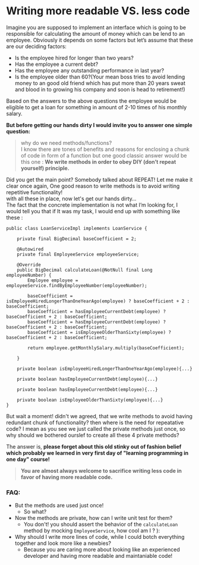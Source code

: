 # Writing more readable VS. less code
Imagine you are supposed to implement an interface which is going to be responsible for calculating the amount of money which can be lend to an employee. Obviously it depends on some factors but let’s assume that these are our deciding factors:

- Is the employee  hired for longer than two years?
- Has the employee a current debt?
- Has the employee any outstanding performance in last year?
- Is the employee older than 60?(Your mean boss tries to avoid lending money to an good old friend which has put more than 20 years sweat and blood in to growing his company and soon is head to retirement!)

Based on the answers to the above questions the employee would be eligible to get a loan for something in amount of 2-10 times of his monthly salary.

**But before getting our hands dirty I would invite you to answer one simple question:**
> why do we need methods/functions?  
I know there are tones of benefits and reasons for enclosing a chunk of code in form of a function but  one good classic answer would be this one :
**We write methods in order to obey DIY (don’t repeat yourself) principle.**

Did you get the main point? Somebody talked about REPEAT! Let me make it clear once again, One good reason to write methods is to avoid writing repetitive functionality!  
with all these in place, now let's get our hands dirty…  
The fact that the concrete implementation is not what I’m looking for, I would tell you that if It was my task, I would end up with something like these :
```
public class LoanServiceImpl implements LoanService {

    private final BigDecimal baseCoefficient = 2;

    @Autowired
    private final EmployeeService employeeService;

    @Override
    public BigDecimal calculateLoan(@NotNull final Long employeeNumber) {
        Employee employee = employeeService.findByEmployeeNumber(employeeNumber);

        baseCoefficient = isEmployeeHiredLongerThanOneYearAgo(employee) ? baseCoefficient + 2 : baseCoefficient;
        baseCoefficient = hasEmployeeCurrentDebt(employee) ? baseCoefficient + 2 : baseCoefficient;
        baseCoefficient = hasEmployeeCurrentDebt(employee) ? baseCoefficient + 2 : baseCoefficient;
        baseCoefficient = isEmployeeOlderThanSixty(employee) ? baseCoefficient + 2 : baseCoefficient;

        return employee.getMonthlySalary.multiply(baseCoefficient);

    }

    private boolean isEmployeeHiredLongerThanOneYearAgo(employee){...}

    private boolean hasEmployeeCurrentDebt(employee){...}

    private boolean hasEmployeeCurrentDebt(employee){...}

    private boolean isEmployeeOlderThanSixty(employee){...}
}

```
But wait a moment! didn't we agreed, that we write methods to avoid having redundant chunk of functionality? then where is the need for repeatative code? I mean as you see we just called the private methods just once, so why should we bothered ourslef to create all these 4 private methods?

The answer is, **please forget about this old stinky out of fashion belief which probably we learned in very first day of "learning programming in one day" course!**
>**You are almost always welcome to sacrifice writing less code in favor of having more readable code.**



### FAQ: 

* But the methods are used just once!
    - So what?
* Now the methods are private, how can I write unit test for them?
    - You don't! you should assert the behavior of the `calculateLoan` method by mocking `EmployeeService`, how cool am I ? ):
* Why should I write more lines of code, while I could botch everything together and look more like a newbies?
    - Because you are caring more about looking like an experienced developer and having more readable and maintaniable code!


